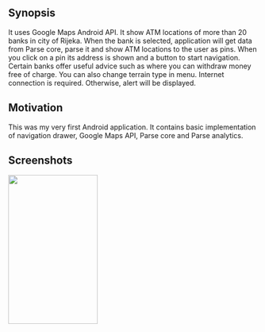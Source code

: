 ## Synopsis

It uses Google Maps Android API. It show ATM locations of more than 20 banks in city of Rijeka. When the bank is selected, application will get data from Parse core, parse it and show ATM locations to the user as pins. When you click on a pin its address is shown and a button to start navigation. Certain banks offer useful advice such as where you can withdraw money free of charge. You can also change terrain type in menu. Internet connection is required. Otherwise, alert will be displayed.

## Motivation

This was my very first Android application.
It contains basic implementation of navigation drawer, Google Maps API, Parse core and Parse analytics.

## Screenshots

<img src="https://github.com/marioloncar/FindMyATM/screenshots/navigation_drawer.png" width="180" height="300">

